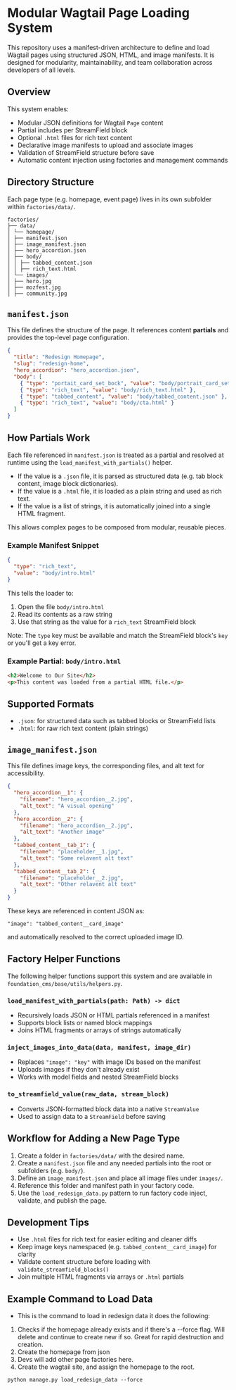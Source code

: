 # Modular Wagtail Page Loading System

This repository uses a manifest-driven architecture to define and load Wagtail pages using structured JSON, HTML, and image manifests. It is designed for modularity, maintainability, and team collaboration across developers of all levels.

## Overview

This system enables:

- Modular JSON definitions for Wagtail `Page` content
- Partial includes per StreamField block
- Optional `.html` files for rich text content
- Declarative image manifests to upload and associate images
- Validation of StreamField structure before save
- Automatic content injection using factories and management commands

## Directory Structure

Each page type (e.g. homepage, event page) lives in its own subfolder within `factories/data/`.

```
factories/
├── data/
│ └── homepage/
│ ├── manifest.json
│ ├── image_manifest.json
│ ├── hero_accordion.json
│ ├── body/
│ │ ├── tabbed_content.json
│ │ ├── rich_text.html
│ └── images/
│ ├── hero.jpg
│ ├── mozfest.jpg
│ ├── community.jpg
```

## `manifest.json`

This file defines the structure of the page. It references content **partials** and provides the top-level page configuration.

```json
{
  "title": "Redesign Homepage",
  "slug": "redesign-home",
  "hero_accordion": "hero_accordion.json",
  "body": [
    { "type": "portait_card_set_bock", "value": "body/portrait_card_set.json" },
    { "type": "rich_text", "value": "body/rich_text.html" },
    { "type": "tabbed_content", "value": "body/tabbed_content.json" },
    { "type": "rich_text", "value": "body/cta.html" }
  ]
}
```

## How Partials Work

Each file referenced in `manifest.json` is treated as a partial and resolved at runtime using the `load_manifest_with_partials()` helper.

- If the value is a `.json` file, it is parsed as structured data (e.g. tab block content, image block dictionaries).
- If the value is a `.html` file, it is loaded as a plain string and used as rich text.
- If the value is a list of strings, it is automatically joined into a single HTML fragment.

This allows complex pages to be composed from modular, reusable pieces.

### Example Manifest Snippet

```json
{
  "type": "rich_text",
  "value": "body/intro.html"
}
```

This tells the loader to:

1. Open the file `body/intro.html`
2. Read its contents as a raw string
3. Use that string as the value for a `rich_text` StreamField block

Note: The `type` key must be available and match the StreamField block's `key` or you'll get a key error.

### Example Partial: `body/intro.html`

```html
<h2>Welcome to Our Site</h2>
<p>This content was loaded from a partial HTML file.</p>
```

## Supported Formats

- `.json`: for structured data such as tabbed blocks or StreamField lists
- `.html`: for raw rich text content (plain strings)

## `image_manifest.json`

This file defines image keys, the corresponding files, and alt text for accessibility.

```json
{
  "hero_accordion__1": {
    "filename": "hero_accordion__2.jpg",
    "alt_text": "A visual opening"
  },
  "hero_accordion__2": {
    "filename": "hero_accordion__2.jpg",
    "alt_text": "Another image"
  },
  "tabbed_content__tab_1": {
    "filename": "placeholder__1.jpg",
    "alt_text": "Some relavent alt text"
  },
  "tabbed_content__tab_2": {
    "filename": "placeholder__2.jpg",
    "alt_text": "Other relavent alt text"
  }
}
```
These keys are referenced in content JSON as:

```
"image": "tabbed_content__card_image"
```

and automatically resolved to the correct uploaded image ID. 

## Factory Helper Functions

The following helper functions support this system and are available in `foundation_cms/base/utils/helpers.py`.

### `load_manifest_with_partials(path: Path) -> dict`

- Recursively loads JSON or HTML partials referenced in a manifest
- Supports block lists or named block mappings
- Joins HTML fragments or arrays of strings automatically

### `inject_images_into_data(data, manifest, image_dir)`

- Replaces `"image": "key"` with image IDs based on the manifest
- Uploads images if they don't already exist
- Works with model fields and nested StreamField blocks

### `to_streamfield_value(raw_data, stream_block)`

- Converts JSON-formatted block data into a native `StreamValue`
- Used to assign data to a `StreamField` before saving

## Workflow for Adding a New Page Type

1. Create a folder in `factories/data/` with the desired name.
2. Create a `manifest.json` file and any needed partials into the root or subfolders (e.g. `body/`).
3. Define an `image_manifest.json` and place all image files under `images/`.
4. Reference this folder and manifest path in your factory code.
5. Use the `load_redesign_data.py` pattern to run factory code inject, validate, and publish the page.

## Development Tips

- Use `.html` files for rich text for easier editing and cleaner diffs
- Keep image keys namespaced (e.g. `tabbed_content__card_image`) for clarity
- Validate content structure before loading with `validate_streamfield_blocks()`
- Join multiple HTML fragments via arrays or `.html` partials

## Example Command to Load Data

- This is the command to load in redesign data it does the following:

1. Checks if the homepage already exists and if there's a --force flag. Will delete and continue to create new if so. Great for rapid destruction and creation.
2. Create the homepage from json
3. Devs will add other page factories here.
4. Create the wagtail site, and assign the homepage to the root.

```
python manage.py load_redesign_data --force
```